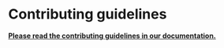 Contributing guidelines
=======================

[**Please read the contributing guidelines in our documentation.**](https://docs.teleirc.com/en/latest/dev/contributing/ "Contributing guidelines - RITlug TeleIRC")
